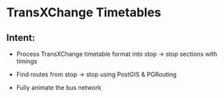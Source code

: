 # TransXChange Timetables

## Intent:

* Process TransXChange timetable format into stop -> stop sections with timings

* Find routes from stop -> stop using PostGIS & PGRouting

* Fully animate the bus network


